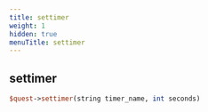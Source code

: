 ```yaml
---
title: settimer
weight: 1
hidden: true
menuTitle: settimer
---
```

## settimer
```perl
$quest->settimer(string timer_name, int seconds)
```